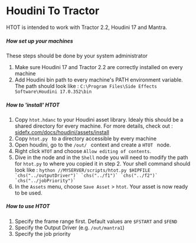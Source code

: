 # Houdini To Tractor

HTOT is intended to work with Tractor 2.2, Houdini 17 and Mantra.

##### How set up your machines
These steps should be done by your system administrator
1. Make sure Houdini 17 and Tractor 2.2 are correctly installed on every machine
2. Add Houdini bin path to every machine's PATH environment variable. The path should look like :
    ```C:\Program Files\Side Effects Software\Houdini 17.0.352\bin```

##### How to 'install' HTOT
1. Copy ```htot.hdanc``` to your Houdini asset library. Idealy this should be a shared directory for every machine.     For more details, check out : [sidefx.com/docs/houdini/assets/install](http://www.sidefx.com/docs/houdini/assets/install.html)
2. Copy  ```htot.py ``` to a directory accessible by every machine
3. Open houdini, go to the  ```/out/ ``` context and create a  ```HTOT ``` node.
4. Right click ```HTOT``` and choose ```Allow editing of contents```.
5. Dive in the node and in the ```Shell``` node you will need to modify the path for ```htot.py``` to where you copied it in step 2. Your shell command should look like :
    ```hython //MYSERVER/scripts/htot.py $HIPFILE `chs("../outputDriver")` `chs("../f1")` `chs("../f2")` `chs("../jobPriority")` ```
6. In the ```Assets``` menu, choose ```Save Asset``` > ```htot```. Your asset is now ready to be used.

##### How to use HTOT

1. Specify the frame range first. Default values are ```$FSTART``` and ```$FEND```
2. Specify the Output Driver (e.g. ```/out/mantra1```)
3. Specify the job priority